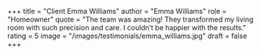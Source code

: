 +++
title = "Client Emma Williams"
author = "Emma Williams"
role = "Homeowner"
quote = "The team was amazing! They transformed my living room with such precision and care. I couldn’t be happier with the results."
rating = 5
image = "/images/testimonials/emma_williams.jpg"
draft = false
+++
